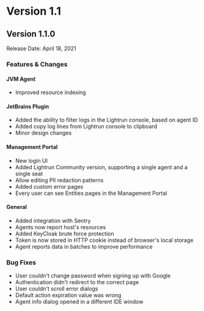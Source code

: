 # Version 1.1

## Version 1.1.0

Release Date: April 18, 2021

### Features & Changes

#### JVM Agent

- Improved resource indexing

#### JetBrains Plugin

- Added the ability to filter logs in the Lightrun console, based on agent ID
- Added copy log lines from Lightrun console to clipboard
- Minor design changes

#### Management Portal

- New login UI
- Added Lightrun Community version, supporting a single agent and a single seat
- Allow editing PII redaction patterns
- Added custom error pages
- Every user can see Entities pages in the Management Portal

#### General

- Added integration with Sentry
- Agents now report host's resources
- Added KeyCloak brute force protection
- Token is now stored in HTTP cookie instead of browser's local storage
- Agent reports data in batches to improve performance

### Bug Fixes

- User couldn't change password when signing up with Google
- Authentication didn't redirect to the correct page
- User couldn't scroll error dialogs
- Default action expiration value was wrong
- Agent info dialog opened in a different IDE window
